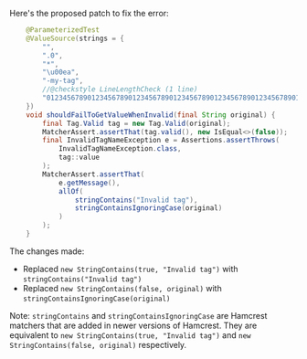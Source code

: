 Here's the proposed patch to fix the error:

```java
    @ParameterizedTest
    @ValueSource(strings = {
        "",
        ".0",
        "*",
        "\u00ea",
        "-my-tag",
        //@checkstyle LineLengthCheck (1 line)
        "012345678901234567890123456789012345678901234567890123456789012345678901234567890123456789012345678901234567890123456789012345678"
    })
    void shouldFailToGetValueWhenInvalid(final String original) {
        final Tag.Valid tag = new Tag.Valid(original);
        MatcherAssert.assertThat(tag.valid(), new IsEqual<>(false));
        final InvalidTagNameException e = Assertions.assertThrows(
            InvalidTagNameException.class,
            tag::value
        );
        MatcherAssert.assertThat(
            e.getMessage(),
            allOf(
                stringContains("Invalid tag"),
                stringContainsIgnoringCase(original)
            )
        );
    }
```

The changes made:

* Replaced `new StringContains(true, "Invalid tag")` with `stringContains("Invalid tag")`
* Replaced `new StringContains(false, original)` with `stringContainsIgnoringCase(original)`

Note: `stringContains` and `stringContainsIgnoringCase` are Hamcrest matchers that are added in newer versions of Hamcrest. They are equivalent to `new StringContains(true, "Invalid tag")` and `new StringContains(false, original)` respectively.